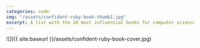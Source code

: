 ```yaml
---
categories: code
img: "/assets/confident-ruby-book-thumb1.jpg"
excerpt: A list with the 10 most influential books for computer science by StackOverflow users.
---
```


![]({{ site.baseurl }}/assets/confident-ruby-book-cover.jpg)